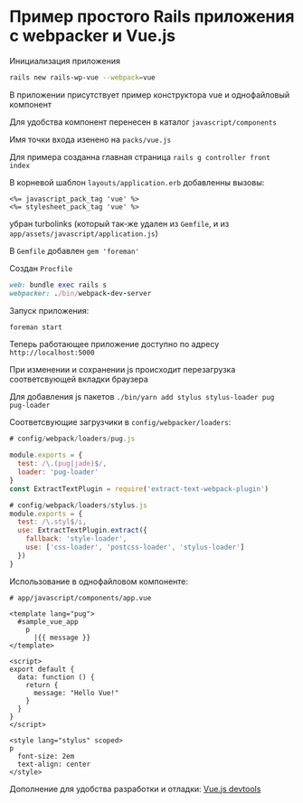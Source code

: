 # Пример простого Rails приложения с webpacker и Vue.js
Инициализация приложения
```bash
rails new rails-wp-vue --webpack=vue
```

В приложении присутствует пример конструктора vue и однофайловый компонент

Для удобства компонент перенесен в каталог `javascript/components`

Имя точки входа изенено на `packs/vue.js`

Для примера созданна главная страница `rails g controller front index`

В корневой шаблон `layouts/application.erb` добавленны вызовы:
```erb
<%= javascript_pack_tag 'vue' %>
<%= stylesheet_pack_tag 'vue' %>
```
убран turbolinks (который так-же удален из `Gemfile`,
и из `app/assets/javascript/application.js`)

В `Gemfile` добавлен `gem 'foreman'`

Создан `Procfile`
```ruby
web: bundle exec rails s
webpacker: ./bin/webpack-dev-server
```

Запуск приложения:
```bash
foreman start
```

Теперь работающее приложение доступно по адресу `http://localhost:5000`

При изменении и сохранении js происходит перезагрузка соответсвующей вкладки браузера

Для добавления js пакетов `./bin/yarn add stylus stylus-loader pug pug-loader`

Соответсвующие загрузчики в `config/webpacker/loaders`:
```javascript
# config/webpack/loaders/pug.js

module.exports = {
  test: /\.(pug|jade)$/,
  loader: 'pug-loader'
}
const ExtractTextPlugin = require('extract-text-webpack-plugin')

# config/webpack/loaders/stylus.js
module.exports = {
  test: /\.styl$/i,
  use: ExtractTextPlugin.extract({
    fallback: 'style-loader',
    use: ['css-loader', 'postcss-loader', 'stylus-loader']
  })
}
```

Использование в однофайловом компоненте:
```vue
# app/javascript/components/app.vue

<template lang="pug">
  #sample_vue_app
    p
      |{{ message }}
</template>

<script>
export default {
  data: function () {
    return {
      message: "Hello Vue!"
    }
  }
}
</script>

<style lang="stylus" scoped>
p
  font-size: 2em
  text-align: center
</style>
```

Дополнение для удобства разработки и отладки:
[Vue.js devtools](https://chrome.google.com/webstore/detail/vuejs-devtools/nhdogjmejiglipccpnnnanhbledajbpd)
